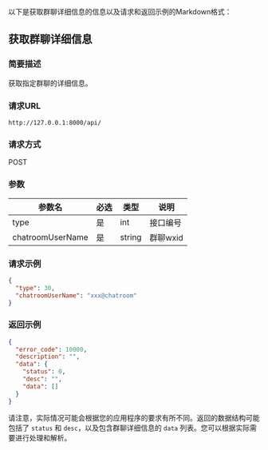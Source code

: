 以下是获取群聊详细信息的信息以及请求和返回示例的Markdown格式：

## 获取群聊详细信息

### 简要描述

获取指定群聊的详细信息。

### 请求URL

```
http://127.0.0.1:8000/api/
```

### 请求方式

POST

### 参数

| 参数名           | 必选 | 类型   | 说明     |
| ---------------- | ---- | ------ | -------- |
| type             | 是   | int    | 接口编号 |
| chatroomUserName | 是   | string | 群聊wxid |

### 请求示例

```json
{
  "type": 30,
  "chatroomUserName": "xxx@chatroom"
}
```

### 返回示例

```json
{
  "error_code": 10000,
  "description": "",
  "data": {
    "status": 0,
    "desc": "",
    "data": []
  }
}
```

请注意，实际情况可能会根据您的应用程序的要求有所不同。返回的数据结构可能包括了 `status` 和 `desc`，以及包含群聊详细信息的 `data` 列表。您可以根据实际需要进行处理和解析。